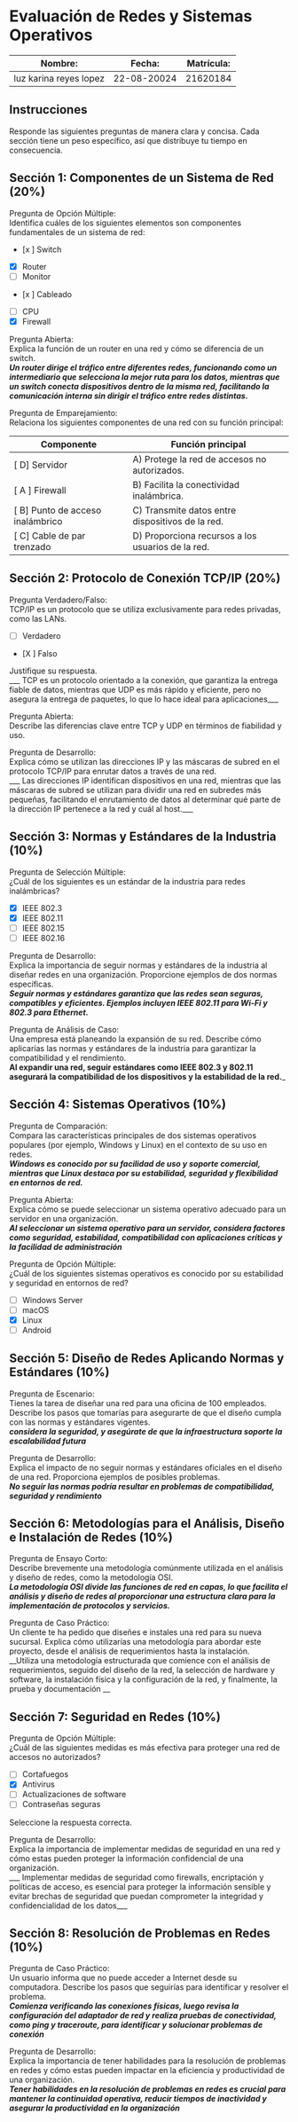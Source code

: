 # Evaluación de Redes y Sistemas Operativos

| Nombre: | Fecha: | Matrícula: |
|---------|--------|------------|
|     luz karina reyes lopez     |   22-08-20024     |       21620184     |

## Instrucciones

Responde las siguientes preguntas de manera clara y concisa. Cada sección tiene un peso específico, así que distribuye tu tiempo en consecuencia.

## Sección 1: Componentes de un Sistema de Red (20%)

Pregunta de Opción Múltiple:<br>
Identifica cuáles de los siguientes elementos son componentes fundamentales de un sistema de red:<br>

- [x ] Switch
- [x] Router
- [ ] Monitor
- [x ] Cableado
- [ ] CPU
- [x] Firewall

Pregunta Abierta:<br>
Explica la función de un router en una red y cómo se diferencia de un switch.<br>
___Un router dirige el tráfico entre diferentes redes, funcionando como un intermediario que selecciona la mejor ruta para los datos, mientras que un switch conecta dispositivos dentro de la misma red, facilitando la comunicación interna sin dirigir el tráfico entre redes distintas.___

Pregunta de Emparejamiento:<br>
Relaciona los siguientes componentes de una red con su función principal:<br>

| Componente                      | Función principal |
|---------------------------------|-------------------|
| [ D] Servidor                    | A) Protege la red de accesos no autorizados. |
| [ A ] Firewall                    | B) Facilita la conectividad inalámbrica. |
| [ B] Punto de acceso inalámbrico | C) Transmite datos entre dispositivos de la red. |
| [ C] Cable de par trenzado       | D) Proporciona recursos a los usuarios de la red. |

## Sección 2: Protocolo de Conexión TCP/IP (20%)

Pregunta Verdadero/Falso:<br>
TCP/IP es un protocolo que se utiliza exclusivamente para redes privadas, como las LANs.

- [ ] Verdadero
- [X ] Falso

Justifique su respuesta.<br>
___ TCP es un protocolo orientado a la conexión, que garantiza la entrega fiable de datos, mientras que UDP es más rápido y eficiente, pero no asegura la entrega de paquetes, lo que lo hace ideal para aplicaciones___

Pregunta Abierta:<br>
Describe las diferencias clave entre TCP y UDP en términos de fiabilidad y uso.<br>

Pregunta de Desarrollo:<br>
Explica cómo se utilizan las direcciones IP y las máscaras de subred en el protocolo TCP/IP para enrutar datos a través de una red.<br>
___ Las direcciones IP identifican dispositivos en una red, mientras que las máscaras de subred se utilizan para dividir una red en subredes más pequeñas, facilitando el enrutamiento de datos al determinar qué parte de la dirección IP pertenece a la red y cuál al host.___

## Sección 3: Normas y Estándares de la Industria (10%)

Pregunta de Selección Múltiple:<br>
¿Cuál de los siguientes es un estándar de la industria para redes inalámbricas?<br>

- [x] IEEE 802.3
- [x] IEEE 802.11
- [ ] IEEE 802.15
- [ ] IEEE 802.16

Pregunta de Desarrollo:<br>
Explica la importancia de seguir normas y estándares de la industria al diseñar redes en una organización. Proporcione ejemplos de dos normas específicas.<br>
___Seguir normas y estándares garantiza que las redes sean seguras, compatibles y eficientes. Ejemplos incluyen IEEE 802.11 para Wi-Fi y 802.3 para Ethernet.___

Pregunta de Análisis de Caso:<br>
Una empresa está planeando la expansión de su red. Describe cómo aplicarías las normas y estándares de la industria para garantizar la compatibilidad y el rendimiento.<br>
__Al expandir una red, seguir estándares como IEEE 802.3 y 802.11 asegurará la compatibilidad de los dispositivos y la estabilidad de la red.___

## Sección 4: Sistemas Operativos (10%)

Pregunta de Comparación:<br>
Compara las características principales de dos sistemas operativos populares (por ejemplo, Windows y Linux) en el contexto de su uso en redes.<br>
___Windows es conocido por su facilidad de uso y soporte comercial, mientras que Linux destaca por su estabilidad, seguridad y flexibilidad en entornos de red.___

Pregunta Abierta:<br>
Explica cómo se puede seleccionar un sistema operativo adecuado para un servidor en una organización.<br>
___Al seleccionar un sistema operativo para un servidor, considera factores como seguridad, estabilidad, compatibilidad con aplicaciones críticas y la facilidad de administración___

Pregunta de Opción Múltiple:<br>
¿Cuál de los siguientes sistemas operativos es conocido por su estabilidad y seguridad en entornos de red?<br>

- [ ] Windows Server
- [ ] macOS
- [x] Linux
- [ ] Android

## Sección 5: Diseño de Redes Aplicando Normas y Estándares (10%)

Pregunta de Escenario:<br>
Tienes la tarea de diseñar una red para una oficina de 100 empleados. Describe los pasos que tomarías para asegurarte de que el diseño cumpla con las normas y estándares vigentes.<br>
___considera la seguridad, y asegúrate de que la infraestructura soporte la escalabilidad futura___

Pregunta de Desarrollo:<br>
Explica el impacto de no seguir normas y estándares oficiales en el diseño de una red. Proporciona ejemplos de posibles problemas.<br>
___No seguir las normas podría resultar en problemas de compatibilidad, seguridad y rendimiento___

## Sección 6: Metodologías para el Análisis, Diseño e Instalación de Redes (10%)

Pregunta de Ensayo Corto:<br>
Describe brevemente una metodología comúnmente utilizada en el análisis y diseño de redes, como la metodología OSI.<br>
___La metodología OSI divide las funciones de red en capas, lo que facilita el análisis y diseño de redes al proporcionar una estructura clara para la implementación de protocolos y servicios.___

Pregunta de Caso Práctico:<br>
Un cliente te ha pedido que diseñes e instales una red para su nueva sucursal. Explica cómo utilizarías una metodología para abordar este proyecto, desde el análisis de requerimientos hasta la instalación.<br>
__Utiliza una metodología estructurada que comience con el análisis de requerimientos, seguido del diseño de la red, la selección de hardware y software, la instalación física y la configuración de la red, y finalmente, la prueba y documentación __

## Sección 7: Seguridad en Redes (10%)

Pregunta de Opción Múltiple:<br>
¿Cuál de las siguientes medidas es más efectiva para proteger una red de accesos no autorizados?<br>

- [ ] Cortafuegos
- [x] Antivirus
- [ ] Actualizaciones de software
- [ ] Contraseñas seguras

Seleccione la respuesta correcta.

Pregunta de Desarrollo:<br>
Explica la importancia de implementar medidas de seguridad en una red y cómo estas pueden proteger la información confidencial de una organización.<br>
___ Implementar medidas de seguridad como firewalls, encriptación y políticas de acceso, es esencial para proteger la información sensible y evitar brechas de seguridad que puedan comprometer la integridad y confidencialidad de los datos___

## Sección 8: Resolución de Problemas en Redes (10%)

Pregunta de Caso Práctico:<br>
Un usuario informa que no puede acceder a Internet desde su computadora. Describe los pasos que seguirías para identificar y resolver el problema.<br>
___Comienza verificando las conexiones físicas, luego revisa la configuración del adaptador de red y realiza pruebas de conectividad, como ping y traceroute, para identificar y solucionar problemas de conexión___

Pregunta de Desarrollo:<br>
Explica la importancia de tener habilidades para la resolución de problemas en redes y cómo estas pueden impactar en la eficiencia y productividad de una organización.<br>
___Tener habilidades en la resolución de problemas en redes es crucial para mantener la continuidad operativa, reducir tiempos de inactividad y asegurar la productividad en la organización___

